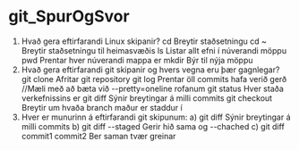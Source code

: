 # git_SpurOgSvor
1. Hvað gera eftirfarandi Linux skipanir?
	cd
		Breytir staðsetningu
	cd ~
		Breytir staðsetningu til heimasvæðis
	ls
		Listar allt efni í núverandi möppu
	pwd
		Prentar hver núverandi mappa er
	mkdir
		Býr til nýja möppu
2. Hvað gera eftirfarandi git skipanir og hvers vegna eru þær gagnlegar?
	git clone
		Afritar git repository
	git log
		Prentar öll commits hafa verið gerð //Mæli með að bæta við --pretty=oneline rofanum
	git status
		Hver staða verkefnissins er
	git diff
		Sýnir breytingar á milli commits
	git checkout
		Breytir um hvaða branch maður er staddur í
3. Hver er munurinn á eftirfarandi git skipunum:
	a) git diff 
		Sýnir breytingar á milli commits
	b) git diff --staged
		Gerir hið sama og --chached
	c) git diff commit1 commit2
		Ber saman tvær greinar
